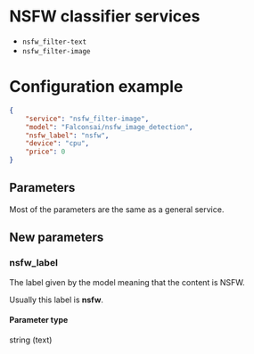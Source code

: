 # NSFW classifier services
- `nsfw_filter-text`
- `nsfw_filter-image`

# Configuration example
```json
{
    "service": "nsfw_filter-image",
    "model": "Falconsai/nsfw_image_detection",
    "nsfw_label": "nsfw",
    "device": "cpu",
    "price": 0
}
```

## Parameters
Most of the parameters are the same as a general service.

## New parameters
### nsfw_label
The label given by the model meaning that the content is NSFW.

Usually this label is **nsfw**.

#### Parameter type
string (text)